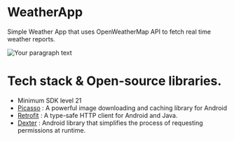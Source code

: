 # WeatherApp
 Simple Weather App that uses OpenWeatherMap API to fetch real time weather reports.

![Your paragraph text](https://github.com/abhii2002/WeatherApp/assets/87520905/6982bb45-6fb6-4ea0-99a5-192e0ff2a186)

# Tech stack & Open-source libraries. 
- Minimum SDK level 21
- [Picasso](https://github.com/square/picasso) : A powerful image downloading and caching library for Android
- [Retrofit](https://github.com/square/retrofit) : A type-safe HTTP client for Android and Java.
- [Dexter](https://github.com/Karumi/Dexter) : Android library that simplifies the process of requesting permissions at runtime.
